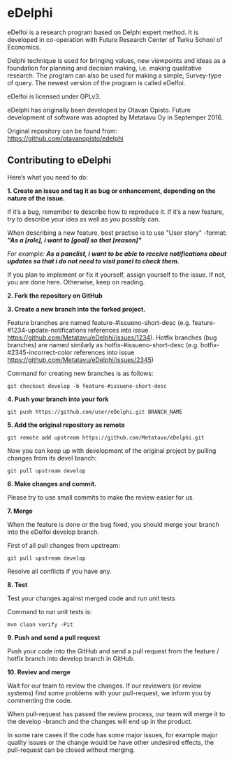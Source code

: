 eDelphi
========

eDelfoi is a research program based on Delphi expert method. It is
developed in co-operation with Future Research Center of Turku School
of Economics.

Delphi technique is used for bringing values, new viewpoints and ideas
as a foundation for planning and decision making, i.e. making
qualitative research. The program can also be used for making a
simple, Survey-type of query. The newest version of the program is
called eDelfoi. 

eDelfoi is licensed under GPLv3.

eDelphi has originally been developed by Otavan Opisto. Future development of software was adopted by Metatavu Oy in Septemper 2016. 

Original repository can be found from: https://github.com/otavanopisto/edelphi

Contributing to eDelphi
-----------------------

Here’s what you need to do:

**1. Create an issue and tag it as bug or enhancement, depending on the nature of the issue.**

If it’s a bug, remember to describe how to reproduce it. If it’s a new feature, try to describe your idea as well as you possibly can.

When describing a new feature, best practise is to use "User story" -format: ***"As a [role], i want to [goal] so that [reason]"***

*For example:* ***As a panelist, i want to be able to receive notifications about updates so that i do not need to visit panel to check them.***

If you plan to implement or fix it yourself, assign yourself to the issue. If not, you are done here. Otherwise, keep on reading.

**2. Fork the repository on GitHub**

**3. Create a new branch into the forked project.**

Feature branches are named feature-#issueno-short-desc (e.g. feature-#1234-update-notifications references into issue https://github.com/Metatavu/eDelphi/issues/1234). Hotfix branches (bug branches) are named similarly as hotfix-#issueno-short-desc (e.g. hotfix-#2345-incorrect-color references into issue https://github.com/Metatavu/eDelphi/issues/2345)

Command for creating new branches is as follows: 

    git checkout develop -b feature-#issueno-short-desc

**4. Push your branch into your fork**

    git push https://github.com/user/eDelphi.git BRANCH_NAME

**5. Add the original repository as remote**

    git remote add upstream https://github.com/Metatavu/eDelphi.git

Now you can keep up with development of the original project by pulling changes from its devel branch:

    git pull upstream develop
 
**6. Make changes and commit.**

Please try to use small commits to make the review easier for us.

**7. Merge**

When the feature is done or the bug fixed, you should merge your branch into the eDelfoi develop branch.

First of all pull changes from upstream:

    git pull upstream develop

Resolve all conflicts if you have any.

**8. Test**

Test your changes against merged code and run unit tests

Command to run unit tests is: 

    mvn clean verify -Pit

**9. Push and send a pull request**

Push your code into the GitHub and send a pull request from the feature / hotfix branch into develop branch in GitHub.

**10. Reviev and merge**

Wait for our team to review the changes. If our reviewers (or review systems) find some problems with your pull-request, we inform you by commenting the code.

When pull-request has passed the review process, our team will merge it to the develop -branch and the changes will end up in the product. 

In some rare cases if the code has some major issues, for example major quality issues or the change would be have other undesired effects, the pull-request can be closed without merging. 

